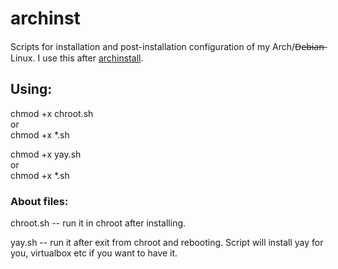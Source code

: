 # archinst
<p>Scripts for installation and post-installation configuration of my Arch/D̶e̶b̶i̶a̶n̶ Linux.
I use this after <a href="https://python-archinstall.readthedocs.io/en/latest/index.html">archinstall</a>.</p>
<h2>Using:</h2>
<p>chmod +x chroot.sh<br>or<br>chmod +x *.sh</p>
<p>chmod +x yay.sh<br>or<br>chmod +x *.sh</p>
<h3>About files:</h3>
<p>chroot.sh -- run it in chroot after installing.</p>
<p>yay.sh -- run it after exit from chroot and rebooting. Script will install yay for you, virtualbox etc if you want to have it.</p>
